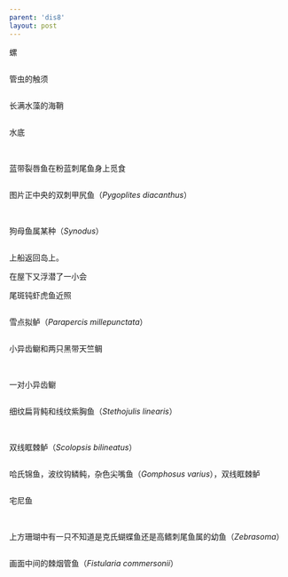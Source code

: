 ```yaml
---
parent: 'dis8'
layout: post
---
```


螺

<img class='disc' data-src='https://lykoseremos.github.io/gmalb-01/dis8/333.jpg'>

管虫的触须

<img class='disc' data-src='https://lykoseremos.github.io/gmalb-01/dis8/334.jpg'>

长满水藻的海鞘

<img class='disc' data-src='https://lykoseremos.github.io/gmalb-01/dis8/335.jpg'>

水底

<img class='disc' data-src='https://lykoseremos.github.io/gmalb-01/dis8/336.jpg'>

<img class='disc' data-src='https://lykoseremos.github.io/gmalb-01/dis8/337.jpg'>

蓝带裂唇鱼在粉蓝刺尾鱼身上觅食

<img class='disc' data-src='https://lykoseremos.github.io/gmalb-01/dis8/338.jpg'>

图片正中央的双刺甲尻鱼（<i>Pygoplites diacanthus</i>）

<img class='disc' data-src='https://lykoseremos.github.io/gmalb-01/dis8/339.jpg'>

<img class='disc' data-src='https://lykoseremos.github.io/gmalb-01/dis8/340.jpg'>

狗母鱼属某种（<i>Synodus</i>）

<img class='disc' data-src='https://lykoseremos.github.io/gmalb-01/dis8/341.jpg'>

上船返回岛上。

在屋下又浮潜了一小会

尾斑钝虾虎鱼近照

<img class='disc' data-src='https://lykoseremos.github.io/gmalb-01/dis8/342.jpg'>

雪点拟鲈（<i>Parapercis millepunctata</i>）

<img class='disc' data-src='https://lykoseremos.github.io/gmalb-01/dis8/343.jpg'>

小异齿鳚和两只黑带天竺鲷

<img class='disc' data-src='https://lykoseremos.github.io/gmalb-01/dis8/344.jpg'>

<img class='disc' data-src='https://lykoseremos.github.io/gmalb-01/dis8/345.jpg'>

一对小异齿鳚

<img class='disc' data-src='https://lykoseremos.github.io/gmalb-01/dis8/346.jpg'>

细纹扁背鲀和线纹紫胸鱼（<i>Stethojulis linearis</i>）

<img class='disc' data-src='https://lykoseremos.github.io/gmalb-01/dis8/347.jpg'>

<img class='disc' data-src='https://lykoseremos.github.io/gmalb-01/dis8/348.jpg'>

<img class='disc' data-src='https://lykoseremos.github.io/gmalb-01/dis8/349.jpg'>

<img class='disc' data-src='https://lykoseremos.github.io/gmalb-01/dis8/350.jpg'>

双线眶棘鲈（<i>Scolopsis bilineatus</i>）

<img class='disc' data-src='https://lykoseremos.github.io/gmalb-01/dis8/351.jpg'>

哈氏锦鱼，波纹钩鳞鲀，杂色尖嘴鱼（<i>Gomphosus varius</i>），双线眶棘鲈

<img class='disc' data-src='https://lykoseremos.github.io/gmalb-01/dis8/352.jpg'>

宅尼鱼

<img class='disc' data-src='https://lykoseremos.github.io/gmalb-01/dis8/353.jpg'>

<img class='disc' data-src='https://lykoseremos.github.io/gmalb-01/dis8/354.jpg'>

<img class='disc' data-src='https://lykoseremos.github.io/gmalb-01/dis8/355.jpg'>

<img class='disc' data-src='https://lykoseremos.github.io/gmalb-01/dis8/356.jpg'>

上方珊瑚中有一只不知道是克氏蝴蝶鱼还是高鳍刺尾鱼属的幼鱼（<i>Zebrasoma</i>）

<img class='disc' data-src='https://lykoseremos.github.io/gmalb-01/dis8/357.jpg'>

画面中间的棘烟管鱼（<i>Fistularia commersonii</i>）

<img class='disc' data-src='https://lykoseremos.github.io/gmalb-01/dis8/358.jpg'>

<img class='disc' data-src='https://lykoseremos.github.io/gmalb-01/dis8/359.jpg'>

<img class='disc' data-src='https://lykoseremos.github.io/gmalb-01/dis8/360.jpg'>

<img class='disc' data-src='https://lykoseremos.github.io/gmalb-01/dis8/361.jpg'>

<img class='disc' data-src='https://lykoseremos.github.io/gmalb-01/dis8/362.jpg'>

<img class='disc' data-src='https://lykoseremos.github.io/gmalb-01/dis8/363.jpg'>
